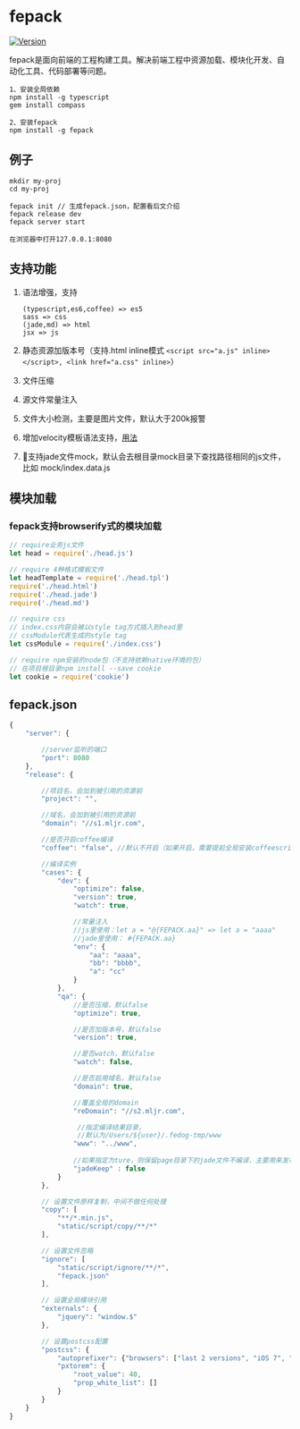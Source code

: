 # fepack

[![Version](http://img.shields.io/npm/v/fepack.svg)](https://www.npmjs.org/package/fepack)

fepack是面向前端的工程构建工具。解决前端工程中资源加载、模块化开发、自动化工具、代码部署等问题。

```
1、安装全局依赖
npm install -g typescript
gem install compass

2、安装fepack
npm install -g fepack
```

## 例子
```
mkdir my-proj
cd my-proj

fepack init // 生成fepack.json，配置看后文介绍
fepack release dev
fepack server start

在浏览器中打开127.0.0.1:8080
```

## 支持功能
1. 语法增强，支持
    ```
    (typescript,es6,coffee) => es5
    sass => css
    (jade,md) => html
    jsx => js
    ```

2. 静态资源加版本号（支持.html inline模式 `<script src="a.js" inline></script>, <link href="a.css" inline>`）
3. 文件压缩
4. 源文件常量注入
5. 文件大小检测，主要是图片文件，默认大于200k报警
6. 增加velocity模板语法支持，[用法](https://github.com/bravf/fepack/tree/master/test/vm)
7. 支持jade文件mock，默认会去根目录mock目录下查找路径相同的js文件，比如 mock/index.data.js


## 模块加载
### fepack支持browserify式的模块加载
```js
// require业务js文件
let head = require('./head.js')

// require 4种格式模板文件
let headTemplate = require('./head.tpl')
require('./head.html')
require('./head.jade')
require('./head.md')

// require css
// index.css内容会被以style tag方式插入到head里
// cssModule代表生成的style tag
let cssModule = require('./index.css')

// require npm安装的node包（不支持依赖native环境的包）
// 在项目根目录npm install --save cookie
let cookie = require('cookie')
```

## fepack.json
```js
{
    "server": {

        //server监听的端口
        "port": 8080    
    },
    "release": {

        //项目名，会加到被引用的资源前
        "project": "",  

        //域名，会加到被引用的资源前
        "domain": "//s1.mljr.com",

        //是否开启coffee编译
        "coffee": "false", //默认不开启（如果开启，需要提前全局安装coffeescript, npm install -g coffee-script）

        //编译实例
        "cases": {
            "dev": {
                "optimize": false,
                "version": true,
                "watch": true,

                //常量注入
                //js里使用：let a = "@{FEPACK.aa}" => let a = "aaaa"
                //jade里使用： #{FEPACK.aa}
                "env": {    
                    "aa": "aaaa",
                    "bb": "bbbb",
                    "a": "cc"
                }
            },
            "qa": {
                //是否压缩，默认false
                "optimize": true,

                //是否加版本号，默认false
                "version": true,

                //是否watch，默认false  
                "watch": false,

                //是否启用域名，默认false  
                "domain": true,

                //覆盖全局的domain
                "reDomain": "//s2.mljr.com",

                 //指定编译结果目录，
                 //默认为/Users/${user}/.fedog-tmp/www
                "www": "../www",
                
                //如果指定为ture，则保留page目录下的jade文件不编译，主要用来发布时server端使用，并且会强制开启optimize
                "jadeKeep" : false
            }
        },

        // 设置文件原样复制，中间不做任何处理
        "copy": [
            "**/*.min.js",
            "static/script/copy/**/*"
        ],

        // 设置文件忽略
        "ignore": [
            "static/script/ignore/**/*",
            "fepack.json"
        ],

        // 设置全局模块引用
        "externals": {
            "jquery": "window.$"
        },

        // 设置postcss配置
        "postcss": {
            "autoprefixer": {"browsers": ["last 2 versions", "iOS 7", "Android 4.4", "> 5%"]},
            "pxtorem": {
                "root_value": 40,
                "prop_white_list": []
            }
        }
    }
}
```
